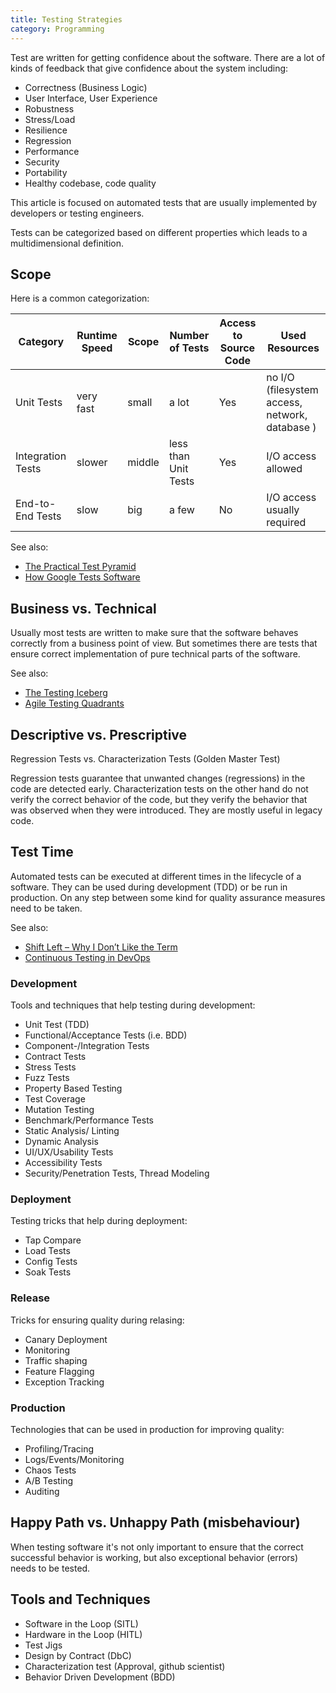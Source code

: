 ```yaml
---
title: Testing Strategies
category: Programming
---
```


Test are written for getting confidence about the software. There are a lot of kinds of feedback that give confidence about the system including:

- Correctness (Business Logic)
- User Interface, User Experience
- Robustness
- Stress/Load
- Resilience
- Regression
- Performance
- Security
- Portability
- Healthy codebase, code quality

This article is focused on automated tests that are usually implemented by developers or testing engineers.

Tests can be categorized based on different properties which leads to a multidimensional definition.

## Scope

Here is a common categorization:

| Category           | Runtime Speed  | Scope  | Number of Tests      | Access to Source Code | Used Resources                                 |
|--------------------|----------------|--------|----------------------|-----------------------|------------------------------------------------|
| Unit Tests         | very fast      | small  | a lot                | Yes                   | no I/O (filesystem access, network, database ) |
| Integration Tests  | slower         | middle | less than Unit Tests | Yes                   | I/O access allowed                             |
| End-to-End Tests   | slow           | big    | a few                | No                    | I/O access usually required                    |


See also:

- [The Practical Test Pyramid](https://martinfowler.com/articles/practical-test-pyramid.html)
- [How Google Tests Software](https://testing.googleblog.com/2011/03/how-google-tests-software-part-five.html)


## Business vs. Technical

Usually most tests are written to make sure that the software behaves correctly from a business point of view.
But sometimes there are tests that ensure correct implementation of pure technical parts of the software.

See also:

- [The Testing Iceberg](https://accu.org/journals/overload/30/172/rose/)
- [Agile Testing Quadrants](https://lisacrispin.com/2011/11/08/using-the-agile-testing-quadrants/)

## Descriptive vs. Prescriptive

Regression Tests vs. Characterization Tests (Golden Master Test)

Regression tests guarantee that unwanted changes (regressions) in the code are detected early.
Characterization tests on the other hand do not verify the correct behavior of the code,
but they verify the behavior that was observed when they were introduced. They are mostly useful
in legacy code.

## Test Time

Automated tests can be executed at different times in the lifecycle of a software. They can be used
during development (TDD) or be run in production. On any step between some kind for quality assurance
measures need to be taken.

See also:

- [Shift Left – Why I Don’t Like the Term](https://janetgregory.ca/shift-left-why-i-dont-like-the-term/)
- [Continuous Testing in DevOps](https://danashby.co.uk/2016/10/19/continuous-testing-in-devops/)


### Development

Tools and techniques that help testing during development:

- Unit Test (TDD)
- Functional/Acceptance Tests (i.e. BDD)
- Component-/Integration Tests
- Contract Tests
- Stress Tests
- Fuzz Tests
- Property Based Testing
- Test Coverage
- Mutation Testing
- Benchmark/Performance Tests
- Static Analysis/ Linting
- Dynamic Analysis
- UI/UX/Usability Tests
- Accessibility Tests
- Security/Penetration Tests, Thread Modeling

### Deployment

Testing tricks that help during deployment:

- Tap Compare
- Load Tests
- Config Tests
- Soak Tests

### Release

Tricks for ensuring quality during relasing:

- Canary Deployment
- Monitoring
- Traffic shaping
- Feature Flagging
- Exception Tracking

### Production

Technologies that can be used in production for improving quality:

- Profiling/Tracing
- Logs/Events/Monitoring
- Chaos Tests
- A/B Testing
- Auditing

## Happy Path vs. Unhappy Path (misbehaviour)

When testing software it's not only important to ensure that the correct successful behavior is working,
but also exceptional behavior (errors) needs to be tested.

## Tools and Techniques

- Software in the Loop (SITL)
- Hardware in the Loop (HITL)
- Test Jigs
- Design by Contract (DbC)
- Characterization test (Approval, github scientist)
- Behavior Driven Development (BDD)
